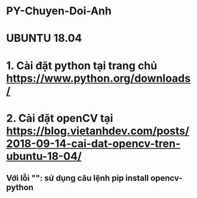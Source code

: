# PY-Chuyen-Doi-Anh

# UBUNTU 18.04 #

# 1. Cài đặt python tại trang chủ https://www.python.org/downloads/

# 2. Cài đặt openCV tại https://blog.vietanhdev.com/posts/2018-09-14-cai-dat-opencv-tren-ubuntu-18-04/
## Với lỗi "": sử dụng câu lệnh pip install opencv-python
